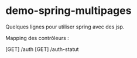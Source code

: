 # demo-spring-multipages

Quelques lignes pour utiliser spring avec des jsp.

Mapping des contrôleurs :

[GET] /auth
[GET] /auth-statut